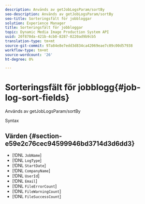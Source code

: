 ```yaml
---
description: Används av getJobLogsParam/sortBy
seo-description: Används av getJobLogsParam/sortBy
seo-title: Sorteringsfält för jobbloggar
solution: Experience Manager
title: Sorteringsfält för jobbloggar
topic: Dynamic Media Image Production System API
uuid: 20f870da-421b-4cb0-8287-0220ad9b9cb5
translation-type: tm+mt
source-git-commit: 97a84e8e7edd3d834ca42069eae7c09c00d57938
workflow-type: tm+mt
source-wordcount: '26'
ht-degree: 0%

---
```



# Sorteringsfält för jobblogg{#job-log-sort-fields}

Används av getJobLogsParam/sortBy

Syntax

## Värden {#section-e59e2c76cec94599946bd3714d3d6dd3}

* [!DNL `JobName`]
* [!DNL `LogType`]
* [!DNL `StartDate`]
* [!DNL `CompanyName`]
* [!DNL `UserId`]
* [!DNL `Email`]
* [!DNL `FileErrorCount`]
* [!DNL `FileWarningCount`]
* [!DNL `FileSuccessCount`]

